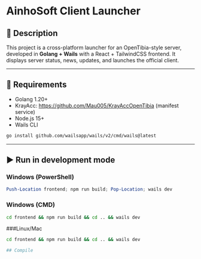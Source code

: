 # AinhoSoft Client Launcher

## 📌 Description

This project is a cross-platform launcher for an OpenTibia-style server, developed in **Golang + Wails** with a React + TailwindCSS frontend.
It displays server status, news, updates, and launches the official client.

---

## 🚀 Requirements

- Golang 1.20+
- KrayAcc: https://github.com/Mau005/KrayAccOpenTibia (manifest service)
- Node.js 15+
- Wails CLI
```bash
go install github.com/wailsapp/wails/v2/cmd/wails@latest
```

---

## ▶️ Run in development mode

### Windows (PowerShell)
```powershell
Push-Location frontend; npm run build; Pop-Location; wails dev
```

### Windows (CMD)
```cmd
cd frontend && npm run build && cd .. && wails dev
```

###Linux/Mac
```bash
cd frontend && npm run build && cd .. && wails dev

## Compile

